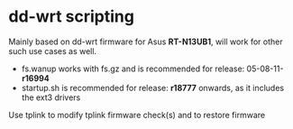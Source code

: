 # dd-wrt scripting
Mainly based on dd-wrt firmware for Asus **RT-N13UB1**, will work for other such use cases as well.

  * fs.wanup works with fs.gz and is recommended for release: 05-08-11-**r16994**
  * startup.sh is recommended for release: **r18777** onwards, as it includes the ext3 drivers

Use tplink to modify tplink firmware check(s) and to restore firmware